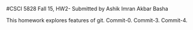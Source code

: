 #CSCI 5828 Fall 15, HW2- Submitted by Ashik Imran Akbar Basha

This homework explores features of git. Commit-0.
Commit-3.
Commit-4.